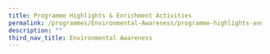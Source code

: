 ```yaml
---
title: Programme Highlights & Enrichment Activities
permalink: /programmes/Environmental-Awareness/programme-highlights-and-enrichment-activities/
description: ""
third_nav_title: Environmental Awareness
---
```

